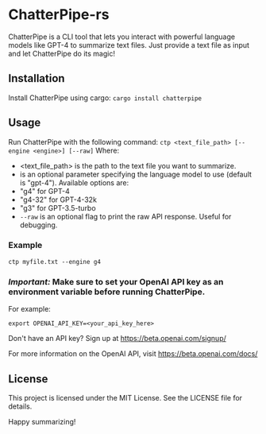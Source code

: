 # ChatterPipe-rs
ChatterPipe is a CLI tool that lets you interact with powerful language models like GPT-4 to summarize text files. Just provide a text file as input and let ChatterPipe do its magic!

## Installation
Install ChatterPipe using cargo:
`cargo install chatterpipe`

## Usage
Run ChatterPipe with the following command:
```ctp <text_file_path> [--engine <engine>] [--raw]```
Where:
- <text_file_path> is the path to the text file you want to summarize.
- <engine> is an optional parameter specifying the language model to use (default is "gpt-4"). Available options are:
- "g4" for GPT-4
- "g4-32" for GPT-4-32k
- "g3" for GPT-3.5-turbo
- `--raw` is an optional flag to print the raw API response. Useful for debugging.

### Example
```
ctp myfile.txt --engine g4
```

### *Important:* Make sure to set your OpenAI API key as an environment variable before running ChatterPipe. 
For example:
```
export OPENAI_API_KEY=<your_api_key_here>
```

Don't have an API key? Sign up at https://beta.openai.com/signup/

For more information on the OpenAI API, visit https://beta.openai.com/docs/

## License

This project is licensed under the MIT License. See the LICENSE file for details.

Happy summarizing!


